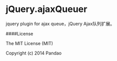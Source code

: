 jQuery.ajaxQueuer
=================

jquery plugin for ajax queue，jQuery Ajax队列扩展。

####License

The MIT License (MIT)

Copyright (c) 2014 Pandao